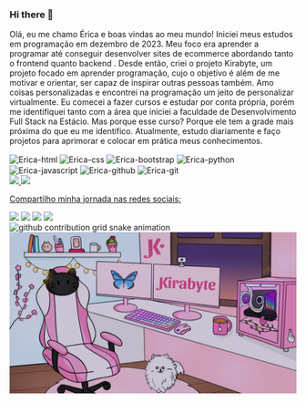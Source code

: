 ### Hi there 👋

Olá, eu me chamo Érica e boas vindas ao meu mundo!
Iniciei meus estudos em programação em dezembro de 2023. Meu foco era aprender a programar até conseguir desenvolver sites de ecommerce abordando tanto o frontend quanto backend . Desde então, criei o projeto Kirabyte, um projeto focado em aprender  programação, cujo o objetivo é além de me motivar e orientar, ser capaz de inspirar outras pessoas também.
Amo coisas personalizadas e encontrei na programação um jeito de personalizar virtualmente. Eu  comecei a fazer cursos e estudar por conta própria, porém me identifiquei tanto com a área que iniciei a faculdade de Desenvolvimento Full Stack na Estácio. Mas porque esse curso? Porque ele tem a grade mais próxima do que eu me identifico.
Atualmente, estudo diariamente e faço projetos para aprimorar e colocar em prática meus conhecimentos.

<div style="display: inline_block">
<img align="center" alt="Erica-html" heigth="30" width="40" src="https://cdn.jsdelivr.net/gh/devicons/devicon@latest/icons/html5/html5-plain-wordmark.svg" />
<img align="center" alt="Erica-css" heigth="30" width="40" src="https://cdn.jsdelivr.net/gh/devicons/devicon@latest/icons/css3/css3-plain-wordmark.svg" />
<img align="center" alt="Erica-bootstrap" heigth="30" width="40" src="https://cdn.jsdelivr.net/gh/devicons/devicon@latest/icons/bootstrap/bootstrap-original-wordmark.svg" />
<img align="center" alt="Erica-python" heigth="30" width="40" src="https://cdn.jsdelivr.net/gh/devicons/devicon@latest/icons/python/python-original-wordmark.svg" />
<img align="center" alt="Erica-javascript" heigth="30" width="40" src="https://cdn.jsdelivr.net/gh/devicons/devicon@latest/icons/javascript/javascript-plain.svg" />
<img align="center" alt="Erica-github" heigth="30" width="40" background="pink" src="https://cdn.jsdelivr.net/gh/devicons/devicon@latest/icons/github/github-original-wordmark.svg" />
<img align="center" alt="Erica-git" heigth="30" width="40" src="https://cdn.jsdelivr.net/gh/devicons/devicon@latest/icons/git/git-original.svg" />
</div>
      
 

          
<div>
<a href="https://github.com/ericabrantes">
<img loading="lazy" height="180em" src="https://github-readme-stats.vercel.app/api/top-langs/?username=ericaabrantes&layout=compact&langs_count=7&theme=gradient"/>
<img loading="lazy" height="180em" src="https://github-readme-stats.vercel.app/api?username=ericaabrantes&show_icons=true&theme=ambient_gradient&include_all_commits=true&count_private=true"/>
</div>



Compartilho minha jornada nas redes sociais:

<div>
<a href="https://www.youtube.com/@kiramimos" target="_blank"><img loading="lazy" src="https://img.shields.io/badge/YouTube-FF0000?style=for-the-badge&logo=youtube&logoColor=white" target="_blank"></a>
<a href="https://instagram.com/kirabyte.tech" target="_blank"><img loading="lazy" src="https://img.shields.io/badge/-Instagram-%23E4405F?style=for-the-badge&logo=instagram&logoColor=white" target="_blank"></a>
<a href="https://www.tiktok.com/@kirabyte" target="_blank"><img loading="lazy" src="https://img.shields.io/badge/TikTok-%23000000.svg?style=for-the-badge&logo=TikTok&logoColor=white" target="_blank"></a>
<!-- <a href="https://www.twitch.tv/kiramimos" target="_blank"><img loading="lazy" src="https://img.shields.io/badge/Twitch-9146FF?style=for-the-badge&logo=twitch&logoColor=white" target="_blank"></a> -->
<a href="https://www.linkedin.com/in/%C3%A9rica-abrantes-ignatios-7a9527249/" target="_blank"><img loading="lazy" src="https://img.shields.io/badge/-LinkedIn-%230077B5?style=for-the-badge&logo=linkedin&logoColor=white" target="_blank"></a>   
</div>

<picture>
  <source media="(prefers-color-scheme: dark)" srcset="https://raw.githubusercontent.com/ericaabrantes/ericaabrantes/output/github-contribution-grid-snake-dark.svg">
  <source media="(prefers-color-scheme: light)" srcset="https://raw.githubusercontent.com/ericaabrantes/ericaabrantes/output/github-contribution-grid-snake.svg">
  <img alt="github contribution grid snake animation" src="https://raw.githubusercontent.com/YourUser/ericaabrantes/output/github-contribution-grid-snake.svg">
</picture>

<img src= chuva.png>



<!--
**ericaabrantes/ericaabrantes** is a ✨ _special_ ✨ repository because its `README.md` (this file) appears on your GitHub profile.

Here are some ideas to get you started:

- 🔭 I’m currently working on ...
- 🌱 I’m currently learning ...
- 👯 I’m looking to collaborate on ...
- 🤔 I’m looking for help with ...
- 💬 Ask me about ...
- 📫 How to reach me: ...
- 😄 Pronouns: ...
- ⚡ Fun fact: ...
-->
